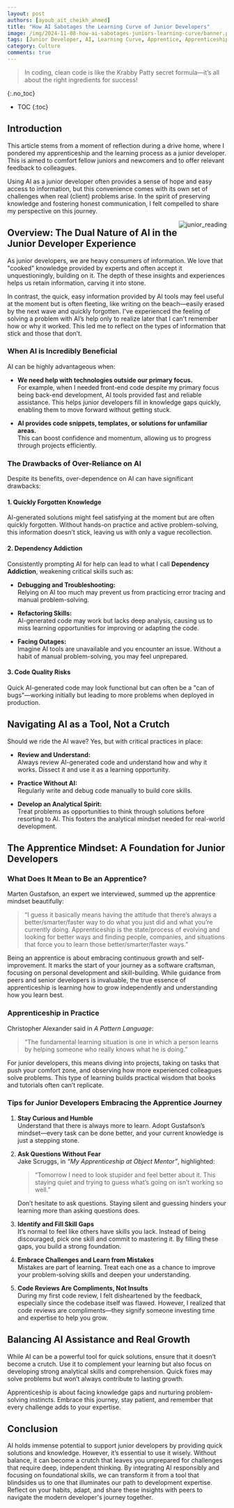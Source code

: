 ```yaml
---
layout: post
authors: [ayoub_ait_cheikh_ahmed]
title: "How AI Sabotages the Learning Curve of Junior Developers"
image: /img/2024-11-08-how-ai-sabotages-juniors-learning-curve/banner.png
tags: [Junior Developer, AI, Learning Curve, Apprentice, Apprenticeship ]
category: Culture
comments: true
---
```


> In coding, clean code is like the Krabby Patty secret formula—it’s all about the right ingredients for success!

{:.no_toc}
- TOC
{:toc}

## Introduction

This article stems from a moment of reflection during a drive home, where I pondered my apprenticeship and the learning process as a junior developer. 
This is aimed to comfort fellow juniors and newcomers and to offer relevant feedback to colleagues.

Using AI as a junior developer often provides a sense of hope and easy access to information, but this convenience comes with its own set of challenges when real (client) problems arise.
In the spirit of preserving knowledge and fostering honest communication, I felt compelled to share my perspective on this journey.

<img alt="junior_reading" src="{{ '/img/2024-11-08-how-ai-sabotages-juniors-learning-curve/baby-reading.png' | prepend: site.baseurl }}" style="float: right; max-width: 180px;">

## Overview: The Dual Nature of AI in the Junior Developer Experience

As junior developers, we are heavy consumers of information. 
We love that "cooked" knowledge provided by experts and often accept it unquestioningly, building on it. The depth of these insights and experiences helps us retain information, carving it into stone.

In contrast, the quick, easy information provided by AI tools may feel useful at the moment but is often fleeting, like writing on the beach—easily erased by the next wave and quickly forgotten. I've experienced the feeling of solving a problem with AI’s help only to realize later that I can't remember how or why it worked. This led me to reflect on the types of information that stick and those that don’t.

### When AI is Incredibly Beneficial

AI can be highly advantageous when:

- **We need help with technologies outside our primary focus.**  
  For example, when I needed front-end code despite my primary focus being back-end development, AI tools provided fast and reliable assistance. This helps junior developers fill in knowledge gaps quickly, enabling them to move forward without getting stuck.

- **AI provides code snippets, templates, or solutions for unfamiliar areas.**  
  This can boost confidence and momentum, allowing us to progress through projects efficiently.

### The Drawbacks of Over-Reliance on AI

Despite its benefits, over-dependence on AI can have significant drawbacks:

#### 1. Quickly Forgotten Knowledge

AI-generated solutions might feel satisfying at the moment but are often quickly forgotten. Without hands-on practice and active problem-solving, this information doesn’t stick, leaving us with only a vague recollection.

#### 2. Dependency Addiction

Consistently prompting AI for help can lead to what I call **Dependency Addiction**, weakening critical skills such as:

- **Debugging and Troubleshooting:**  
  Relying on AI too much may prevent us from practicing error tracing and manual problem-solving.

- **Refactoring Skills:**  
  AI-generated code may work but lacks deep analysis, causing us to miss learning opportunities for improving or adapting the code.

- **Facing Outages:**  
  Imagine AI tools are unavailable and you encounter an issue. Without a habit of manual problem-solving, you may feel unprepared.

#### 3. Code Quality Risks

Quick AI-generated code may look functional but can often be a "can of bugs"—working initially but leading to more problems when deployed in production.

## Navigating AI as a Tool, Not a Crutch

Should we ride the AI wave? Yes, but with critical practices in place:

- **Review and Understand:**  
  Always review AI-generated code and understand how and why it works. Dissect it and use it as a learning opportunity.

- **Practice Without AI:**  
  Regularly write and debug code manually to build core skills.

- **Develop an Analytical Spirit:**  
  Treat problems as opportunities to think through solutions before resorting to AI. This fosters the analytical mindset needed for real-world development.

## The Apprentice Mindset: A Foundation for Junior Developers

### What Does It Mean to Be an Apprentice?

Marten Gustafson, an expert we interviewed, summed up the apprentice mindset beautifully: 

> “I guess it basically means having the attitude that there’s always a better/smarter/faster way to do what you just did and what you’re currently doing. Apprenticeship is the state/process of evolving and looking for better ways and finding people, companies, and situations that force you to learn those better/smarter/faster ways.”

Being an apprentice is about embracing continuous growth and self-improvement. It marks the start of your journey as a software craftsman, focusing on personal development and skill-building. While guidance from peers and senior developers is invaluable, the true essence of apprenticeship is learning how to grow independently and understanding how you learn best.

### Apprenticeship in Practice

Christopher Alexander said in *A Pattern Language*:

> “The fundamental learning situation is one in which a person learns by helping someone who really knows what he is doing.”

For junior developers, this means diving into projects, taking on tasks that push your comfort zone, and observing how more experienced colleagues solve problems. This type of learning builds practical wisdom that books and tutorials often can’t replicate.

### Tips for Junior Developers Embracing the Apprentice Journey

1. **Stay Curious and Humble**  
   Understand that there is always more to learn. Adopt Gustafson’s mindset—every task can be done better, and your current knowledge is just a stepping stone.

2. **Ask Questions Without Fear**  
   Jake Scruggs, in *“My Apprenticeship at Object Mentor”*, highlighted: 

   > “Tomorrow I need to look stupider and feel better about it. This staying quiet and trying to guess what’s going on isn’t working so well.”

   Don’t hesitate to ask questions. Staying silent and guessing hinders your learning more than asking questions does.

3. **Identify and Fill Skill Gaps**  
   It’s normal to feel like others have skills you lack. Instead of being discouraged, pick one skill and commit to mastering it. By filling these gaps, you build a strong foundation.

4. **Embrace Challenges and Learn from Mistakes**  
   Mistakes are part of learning. Treat each one as a chance to improve your problem-solving skills and deepen your understanding.

5. **Code Reviews Are Compliments, Not Insults**  
   During my first code review, I felt disheartened by the feedback, especially since the codebase itself was flawed. However, I realized that code reviews are compliments—they signify someone investing time and expertise to help you grow.

## Balancing AI Assistance and Real Growth

While AI can be a powerful tool for quick solutions, ensure that it doesn’t become a crutch. Use it to complement your learning but also focus on developing strong analytical skills and comprehension. Quick fixes may solve problems but won’t always contribute to lasting growth.

Apprenticeship is about facing knowledge gaps and nurturing problem-solving instincts. Embrace this journey, stay patient, and remember that every challenge adds to your expertise.

## Conclusion

AI holds immense potential to support junior developers by providing quick solutions and knowledge. However, it’s essential to use it wisely. Without balance, it can become a crutch that leaves you unprepared for challenges that require deep, independent thinking. By integrating AI responsibly and focusing on foundational skills, we can transform it from a tool that blindsides us to one that illuminates our path to development expertise. Reflect on your habits, adapt, and share these insights with peers to navigate the modern developer's journey together.
